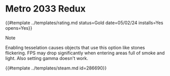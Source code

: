 # Metro 2033 Redux

{{#template ../templates/rating.md status=Gold date=05/02/24 installs=Yes opens=Yes}}

> [!NOTE]
> Enabling tesselation causes objects that use this option like stones flickering. FPS may drop significantly when entering areas full of smoke and light. Also setting gamma doesn't work.

{{#template ../templates/steam.md id=286690}}